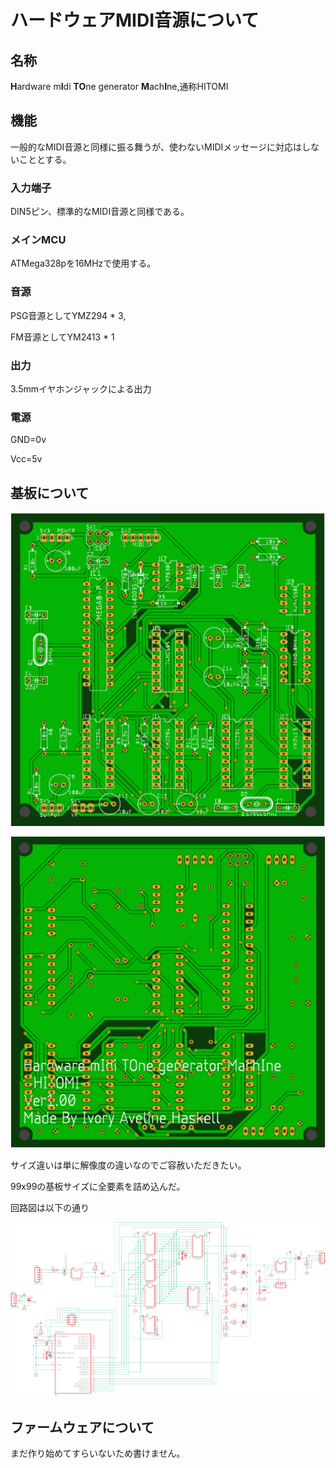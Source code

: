 # ハードウェアMIDI音源について

## 名称

**H**ardware m**I**di **TO**ne generator **M**ach**I**ne,通称HITOMI



## 機能

一般的なMIDI音源と同様に振る舞うが、使わないMIDIメッセージに対応はしないこととする。

### 入力端子

DIN5ピン、標準的なMIDI音源と同様である。

### メインMCU

ATMega328pを16MHzで使用する。

### 音源

PSG音源としてYMZ294 * 3,

FM音源としてYM2413 * 1

### 出力

3.5mmイヤホンジャックによる出力

### 電源

GND=0v

Vcc=5v



## 基板について

![omote](./picture/omote.PNG)

![ura](./picture/ura.PNG)

サイズ違いは単に解像度の違いなのでご容赦いただきたい。

99x99の基板サイズに全要素を詰め込んだ。

回路図は以下の通り

![board](./picture/board.png)

## ファームウェアについて

まだ作り始めてすらいないため書けません。
